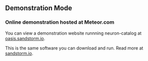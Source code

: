 ## Demonstration Mode

### Online demonstration hosted at Meteor.com

You can view a demonstration website runnning neuron-catalog at
[oasis.sandstorm.io](https://oasis.sandstorm.io/apps/u1pa4174jqhvn93fkgr6u07mfgpk53dtgvfqqz9hec0pxk6c8nuh).

This is the same software you can download and run. Read more at
[sandstorm.io](https://sandstorm.io).
